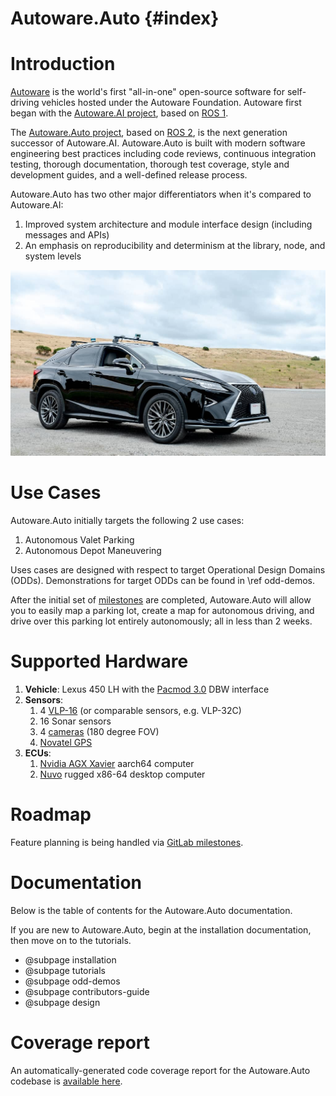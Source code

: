 Autoware.Auto {#index}
======================

# Introduction

[Autoware](https://www.autoware.org/) is the world's first "all-in-one" open-source
software for self-driving vehicles hosted under the Autoware Foundation. Autoware first began with
the [Autoware.AI project](https://www.autoware.ai/), based on
[ROS 1](http://wiki.ros.org/Documentation).

The [Autoware.Auto project](https://www.autoware.auto/), based on [ROS 2](https://index.ros.org/doc/ros2/), is the next generation successor of Autoware.AI. Autoware.Auto is built with modern software engineering best practices including code reviews, continuous integration testing, thorough documentation, thorough test coverage, style and development guides, and a well-defined release process.

Autoware.Auto has two other major differentiators when it's compared to Autoware.AI:

1. Improved system architecture and module interface design (including messages and APIs)
2. An emphasis on reproducibility and determinism at the library, node, and system levels

![Autoware.Auto testing vehicle](images/lexus.jpg)


# Use Cases

Autoware.Auto initially targets the following 2 use cases:

1. Autonomous Valet Parking
2. Autonomous Depot Maneuvering

Uses cases are designed with respect to target Operational Design Domains (ODDs). Demonstrations for target ODDs can be found in \ref odd-demos.

After the initial set of [milestones](https://gitlab.com/autowarefoundation/autoware.auto/AutowareAuto/-/milestones)
are completed, Autoware.Auto will allow you to easily map a parking lot, create
a map for autonomous driving, and drive over this parking lot entirely autonomously; all in less
than 2 weeks.

# Supported Hardware

1. **Vehicle**: Lexus 450 LH with the
[Pacmod 3.0](https://autonomoustuff.com/product/small-ev-by-wire-kits/) DBW interface
2. **Sensors**:
    1. 4 [VLP-16](https://velodynelidar.com/vlp-16-hi-res.html) (or comparable sensors, e.g.
      VLP-32C)
    2. 16 Sonar sensors
    3. 4 [cameras](http://wiki.ros.org/pointgrey_camera_driver) (180 degree FOV)
    4. [Novatel GPS](https://autonomoustuff.com/product/novatel-vehicle-kits/)
3. **ECUs**:
    1. [Nvidia AGX Xavier](https://www.nvidia.com/en-us/deep-learning-ai/products/agx-systems/) aarch64 computer
    2. [Nuvo](https://autonomoustuff.com/product/astuff-spectra/) rugged x86-64 desktop computer


# Roadmap

Feature planning is being handled via
[GitLab milestones](https://gitlab.com/autowarefoundation/autoware.auto/AutowareAuto/-/milestones).

# Documentation

Below is the table of contents for the Autoware.Auto documentation.

If you are new to Autoware.Auto, begin at the installation documentation, then move on to the tutorials.

- @subpage installation
- @subpage tutorials
- @subpage odd-demos
- @subpage contributors-guide
- @subpage design


# Coverage report

An automatically-generated code coverage report for the Autoware.Auto codebase is [available here](coverage/index.html).
